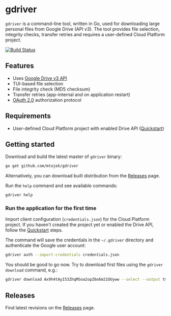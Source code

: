 # gdriver

`gdriver` is a command-line tool, written in Go, used for downloading large personal files from Google Drive (API v3).
The tool provides file selection, integrity checks, transfer retries and requires a user-defined Cloud Platform project. 

[![Build Status](https://travis-ci.com/mtojek/gdriver.svg?branch=main)](https://travis-ci.com/mtojek/gdriver)

## Features

* Uses [Google Drive v3 API](https://developers.google.com/drive/api/v3/about-sdk)
* TUI-based file selection
* File integrity check (MD5 checksum)
* Transfer retries (app-internal and on application restart)
* [OAuth 2.0](https://developers.google.com/drive/api/v3/about-auth#OAuth2Authorizing) authorization protocol

## Requirements

* User-defined Cloud Platform project with enabled Drive API ([Quickstart](https://developers.google.com/drive/api/v3/quickstart/go#step_1_turn_on_the))

## Getting started

Download and build the latest master of `gdriver` binary:

```bash
go get github.com/mtojek/gdriver
```

Alternatively, you can download built distribution from the [Releases](https://github.com/mtojek/gdriver/releases) page.

Run the `help` command and see available commands:

```bash
gdriver help
```

### Run the application for the first time

Import client configuration (`credentials.json`) for the Cloud Platform project. If you haven't created the project
yet or enabled the Drive API, follow the [Quickstart](https://developers.google.com/drive/api/v3/quickstart/go#step_1_turn_on_the) steps.

The command will save the credentials in the `~/.gdriver` directory and authenticate the Google user account:

```bash
gdriver auth --import-credentials credentials.json
```

You should be good to go now. Try to download first files using the `gdriver download` command, e.g.:

```bash
gdriver download Ax9h4tAyI53ZhqMSoa2opZ6o6m21OUyww --select --output tmp
```

## Releases

Find latest revisions on the [Releases](https://github.com/mtojek/gdriver/releases) page.
